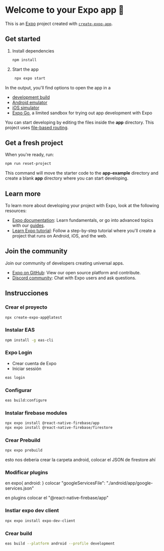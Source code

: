 # Welcome to your Expo app 👋

This is an [Expo](https://expo.dev) project created with [`create-expo-app`](https://www.npmjs.com/package/create-expo-app).

## Get started

1. Install dependencies

   ```bash
   npm install
   ```

2. Start the app

   ```bash
    npx expo start
   ```

In the output, you'll find options to open the app in a

- [development build](https://docs.expo.dev/develop/development-builds/introduction/)
- [Android emulator](https://docs.expo.dev/workflow/android-studio-emulator/)
- [iOS simulator](https://docs.expo.dev/workflow/ios-simulator/)
- [Expo Go](https://expo.dev/go), a limited sandbox for trying out app development with Expo

You can start developing by editing the files inside the **app** directory. This project uses [file-based routing](https://docs.expo.dev/router/introduction).

## Get a fresh project

When you're ready, run:

```bash
npm run reset-project
```

This command will move the starter code to the **app-example** directory and create a blank **app** directory where you can start developing.

## Learn more

To learn more about developing your project with Expo, look at the following resources:

- [Expo documentation](https://docs.expo.dev/): Learn fundamentals, or go into advanced topics with our [guides](https://docs.expo.dev/guides).
- [Learn Expo tutorial](https://docs.expo.dev/tutorial/introduction/): Follow a step-by-step tutorial where you'll create a project that runs on Android, iOS, and the web.

## Join the community

Join our community of developers creating universal apps.

- [Expo on GitHub](https://github.com/expo/expo): View our open source platform and contribute.
- [Discord community](https://chat.expo.dev): Chat with Expo users and ask questions.

## Instrucciones

### Crear el proyecto

```bash
npx create-expo-app@latest
```

### Instalar EAS

```bash
npm install -g eas-cli
```

### Expo Login

- Crear cuenta de Expo
- Iniciar sessión

```bash
eas login
```

### Configurar

```bash
eas build:configure
```


### Instalar firebase modules

```bash
npx expo install @react-native-firebase/app
npx expo install @react-native-firebase/firestore
```

### Crear Prebuild

```bash
npx expo prebuild
```

esto nos deberia crear la carpeta android, colocar el JSON de firestore ahí

### Modificar plugins

en expo{ android: } colocar "googleServicesFile": "./android/app/google-services.json"

en plugins colocar el "@react-native-firebase/app"

### Instlar expo dev client

```bash
npx expo install expo-dev-client
```

### Crear build

```bash
eas build --platform android --profile development
```
